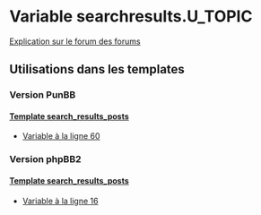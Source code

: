 # Variable searchresults.U_TOPIC
[Explication sur le forum des forums](http://forum.forumactif.com/t294113-listing-des-variables#searchresults.U_TOPIC)
## Utilisations dans les templates
### Version PunBB
#### [Template search_results_posts](punbb/search_results_posts.md)
* [Variable à la ligne 60](../punbb/search_results_posts.tpl#L60)
### Version phpBB2
#### [Template search_results_posts](subsilver/search_results_posts.md)
* [Variable à la ligne 16](../subsilver/search_results_posts.tpl#L16)